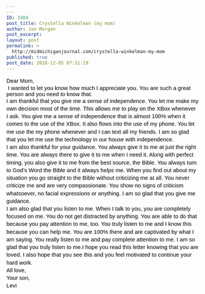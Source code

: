 ```yaml
---
---
ID: 1904
post_title: Crystella Winkelman (my mom)
author: Jon Morgan
post_excerpt:
layout: post
permalink: >
  http://midmichiganjournal.com/crystella-winkelman-my-mom
published: true
post_date: 2018-12-05 07:31:19
---
```

<p dir="ltr" style="line-height: 1.38; margin-top: 0pt; margin-bottom: 0pt;"></p>
<p dir="ltr" style="line-height: 1.38; margin-top: 0pt; margin-bottom: 0pt;"><span style="font-size: 11pt; font-family: Arial; color: #000000; background-color: transparent; font-weight: 400; font-style: normal; font-variant: normal; text-decoration: none; vertical-align: baseline;">Dear Mom, </span></p>
<b id="docs-internal-guid-5d265934-7fff-27ea-14ec-0d0bcd8d6fbf" style="font-weight: normal;"> </b><span style="font-size: 11pt; font-family: Arial; color: #000000; background-color: transparent; font-weight: 400; font-style: normal; font-variant: normal; text-decoration: none; vertical-align: baseline;">I wanted to let you know how much I appreciate you. You are such a great person and you need to know that.</span>
<p dir="ltr" style="line-height: 1.38; margin-top: 0pt; margin-bottom: 0pt;"><span style="font-size: 11pt; font-family: Arial; color: #000000; background-color: transparent; font-weight: 400; font-style: normal; font-variant: normal; text-decoration: none; vertical-align: baseline;">I am thankful that you give me a sense of independence. You let me make my own decision most of the time. This allows me to play on the XBox whenever I ask. You give me a sense of independence that is almost 100% when it comes to the use of the XBox. It also flows into the use of my phone. You let me use the my phone whenever and I can text all my friends. I am so glad that you let me use the technology in our house with independence.</span></p>
<p dir="ltr" style="line-height: 1.38; margin-top: 0pt; margin-bottom: 0pt;"><span style="font-size: 11pt; font-family: Arial; color: #000000; background-color: transparent; font-weight: 400; font-style: normal; font-variant: normal; text-decoration: none; vertical-align: baseline;">I am also thankful for your guidance. You always give it to me at just the right time. You are always there to give it to me when I need it. Along with perfect timing, you also give it to me from the best source, the Bible. You always turn to God’s Word the Bible and it always helps me. When you find out about my situation you go straight to the Bible without criticizing me at all. You never criticize me and are very compassionate. You show no signs of criticism whatsoever, no facial expressions or anything. I am so glad that you give me guidance.</span></p>
<p dir="ltr" style="line-height: 1.38; margin-top: 0pt; margin-bottom: 0pt;"><span style="font-size: 11pt; font-family: Arial; color: #000000; background-color: transparent; font-weight: 400; font-style: normal; font-variant: normal; text-decoration: none; vertical-align: baseline;">I am also glad that you listen to me. When I talk to you, you are completely focused on me. You do not get distracted by anything. You are able to do that because you pay attention to me, too. You truly listen to me and I know this because you can help me. You are 100% there and are captivated by what I am saying. You really listen to me and pay complete attention to me. I am so glad that you truly listen to me.</span><span style="font-size: 11pt; font-family: Arial; color: #000000; background-color: transparent; font-weight: 400; font-style: normal; font-variant: normal; text-decoration: none; vertical-align: baseline;">I hope you read this letter knowing that you are loved. I also hope that you see this and you feel motivated to continue your hard work.</span></p>
<p dir="ltr" style="line-height: 1.38; margin-top: 0pt; margin-bottom: 0pt;"><b style="font-weight: normal;"></b><span style="font-size: 11pt; font-family: Arial; color: #000000; background-color: transparent; font-weight: 400; font-style: normal; font-variant: normal; text-decoration: none; vertical-align: baseline;">All love, </span></p>
<p dir="ltr" style="line-height: 1.38; margin-top: 0pt; margin-bottom: 0pt;"><span style="font-size: 11pt; font-family: Arial; color: #000000; background-color: transparent; font-weight: 400; font-style: normal; font-variant: normal; text-decoration: none; vertical-align: baseline;">Your son,</span></p>
<p dir="ltr" style="line-height: 1.38; margin-top: 0pt; margin-bottom: 0pt;"><span style="font-size: 11pt; font-family: Arial; color: #000000; background-color: transparent; font-weight: 400; font-style: normal; font-variant: normal; text-decoration: none; vertical-align: baseline;">Levi </span></p>
<span style="font-size: 11pt; font-family: Arial; color: #000000; background-color: transparent; font-weight: 400; font-style: normal; font-variant: normal; text-decoration: none; vertical-align: baseline;"> </span>